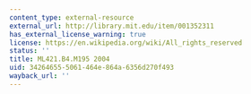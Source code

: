 ```yaml
---
content_type: external-resource
external_url: http://library.mit.edu/item/001352311
has_external_license_warning: true
license: https://en.wikipedia.org/wiki/All_rights_reserved
status: ''
title: ML421.B4.M195 2004
uid: 34264655-5061-464e-864a-6356d270f493
wayback_url: ''
---
```

